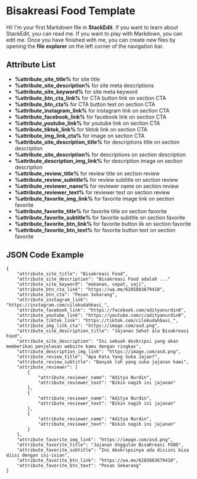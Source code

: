 # Bisakreasi Food Template

Hi! I'm your first Markdown file in **StackEdit**. If you want to learn about StackEdit, you can read me. If you want to play with Markdown, you can edit me. Once you have finished with me, you can create new files by opening the **file explorer** on the left corner of the navigation bar.


## Attribute List

- **%attribute_site_title%** for site title
- **%attribute_site_description%** for site meta descriptions
- **%attribute_site_keyword%** for site meta keyword
- **%attribute_btn_cta_link%** for CTA button link on section CTA
- **%attribute_btn_cta%** for CTA button text on section CTA
- **%attribute_instagram_link%** for instagram link on section CTA
- **%attribute_facebook_link%** for facebook link on section CTA
- **%attribute_youtube_link%** for youtube link on section CTA
- **%attribute_tiktok_link%** for tiktok link on section CTA
- **%attribute_img_link_cta%** for image on section CTA
- **%attribute_site_description_title%** for descriptions title on section description
- **%attribute_site_description%** for descriptions on section description
- **%attribute_description_img_link%** for description image on section description
- **%attribute_review_title%** for review title on section review
- **%attribute_review_subtitle%** for review subtitle on section review
- **%attribute_reviewer_name%** for reviewer name on section review
- **%attribute_reviewer_text%** for reviewer text on section review
- **%attribute_favorite_img_link%** for favorite image link on section favorite
- **%attribute_favorite_title%** for favorite title on section favorite
- **%attribute_favorite_subtitle%** for favorite subtitle on section favorite
- **%attribute_favorite_btn_link%** for favorite button lik on section favorite
- **%attribute_favorite_btn_text%** for favorite button text on section favorite


## JSON Code Example
```
{
	"attribute_site_title": "Bisakreasi Food",
	"attribute_site_description": "Bisakreasi Food adalah ..."
	"attribute_site_keyword": "makanan, cepat, saji",
	"attribute_btn_cta_link": "https://wa.me/6285883679410",
	"attribute_btn_cta": "Pesan Sekarang",
	"attribute_instagram_link": "https://instagram.com/cilokudahbasi_",
	"attribute_facebook_link": "https://facebook.com/adityanurdin0",
	"attribute_youtube_link": "https://youtube.com/c/adityanurdin0",
	"attribute_tiktok_link": "https://tiktok.com/cilokudahbasi_",
	"attribute_img_link_cta": "https://image.com/asd.png",
	"attribute_site_description_title": "Jajanan Sehat ala Bisakreasi Food",
	"attribute_site_description": "Ini sebuah deskripsi yang akan memberikan penjelasan website kamu dengan ringkas",
	"attribute_description_img_link": "https://image.com/asd.png",
	"attribute_review_title": "Apa Kata Yang Suka Jajan?",
	"attribute_review_subtitle": "Banyak loh yang suka jajanan kami",
	"attribute_reviewer": [
		{
			"attribute_reviewer_name": "Aditya Nurdin",
			"attribute_reviewer_text": "Bikin nagih ini jajanan"
		},
		{
			"attribute_reviewer_name": "Aditya Nurdin",
			"attribute_reviewer_text": "Bikin nagih ini jajanan"
		},
		{
			"attribute_reviewer_name": "Aditya Nurdin",
			"attribute_reviewer_text": "Bikin nagih ini jajanan"
		}
	],
    "attribute_favorite_img_link": "https://image.com/asd.png",
	"attribute_favorite_title": "Jajanan Unggulan BisaKreasi FOOD",
	"attribute_favorite_subtitle": "Ini deskripsinya ada disiini bisa diisi dengan isi-isian",
	"attribute_favorite_btn_link": "https://wa.me/6285883679410",
	"attribute_favorite_btn_text": "Pesan Sekarang"
}
 ```

